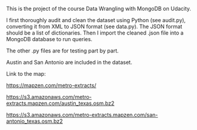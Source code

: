 This is the project of the course Data Wrangling with MongoDB on Udacity. 

I first thoroughly audit and clean the dataset using Python (see audit.py), converting it from XML to JSON format (see data.py). The JSON format should be a list of dictionaries. Then I import the cleaned .json file into a MongoDB database to run queries.

The other .py files are for testing part by part.

Austin and San Antonio are included in the dataset.

Link to the map:

https://mapzen.com/metro-extracts/

https://s3.amazonaws.com/metro-extracts.mapzen.com/austin_texas.osm.bz2

https://s3.amazonaws.com/metro-extracts.mapzen.com/san-antonio_texas.osm.bz2
